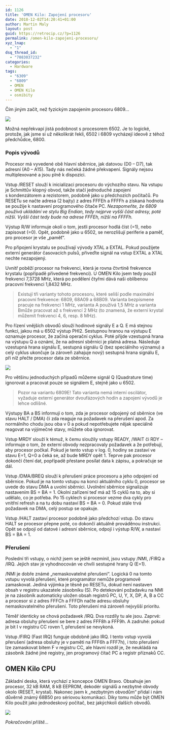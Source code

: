 ```yaml
---
id: 1126
title: 'OMEN Kilo: Zapojení procesoru'
date: 2018-12-02T14:20:41+01:00
author: Martin Maly
layout: post
guid: https://retrocip.cz/?p=1126
permalink: /omen-kilo-zapojeni-procesoru/
xyz_lnap:
  - "1"
dsq_thread_id:
  - "7083037232"
categories:
  - Hardware
tags:
  - "6309"
  - "6809"
  - OMEN
  - OMEN Kilo
  - osmibity
---
```

 

Čím jiným začít, než fyzickým zapojením procesoru 6809&#8230;

![](https://retrocip.cz/wp-content/uploads/sites/6/2018/12/MC6809-pinout-e1543756426392.png)  

Možná nepřekvapí jistá podobnost s&nbsp;procesorem 6502. Je to logické, protože, jak jsme si už několikrát řekli, 6502 i 6809 vycházejí ideově z&nbsp;téhož předchůdce, 6800.

### Popis vývodů

Procesor má vyvedené obě hlavní sběrnice, jak datovou (D0 – D7), tak adresní (A0 – A15). Tady nás nečeká žádné překvapení. Signály nejsou multiplexované a jsou plně k&nbsp;dispozici.

Vstup /RESET slouží k&nbsp;inicializaci procesoru do výchozího stavu. Na vstupu je Schmittův klopný obvod, takže stačí jednoduché zapojení s&nbsp;kondenzátorem a rezistorem, podobně jako u předchozích počítačů. Po RESETu se načte adresa (2 bajty) z&nbsp;adres FFFEh a FFFFh a získaná hodnota se použije k&nbsp;nastavení programového čítače PC. _Nezapomeňte, že 6809 používá ukládání ve stylu Big Endian, tedy nejprve vyšší část adresy, poté nižší. Vyšší část tedy bude na adrese FFFEh, nižší na FFFFh._

Výstup R/W informuje okolí o tom, jestli procesor hodlá číst (=1), nebo zapisovat (=0). Opět, podobně jako u 6502, se nerozlišují periferie a paměť, pro procesor je vše „paměť“.

Pro připojení krystalu se používají vývody XTAL a EXTAL. Pokud použijete externí generátor časovacích pulsů, přiveďte signál na vstup EXTAL a XTAL nechte nezapojený.

Uvnitř poběží procesor na frekvenci, která je rovna čtvrtině frekvence krystalu (popřípadě přivedené frekvenci). U OMEN Kilo jsem tedy použil frekvenci 7,3728 MHz, která po podělení čtyřmi dává naši oblíbenou pracovní frekvenci 1,8432 MHz.

<blockquote class="wp-block-quote">
  <p>
    Existují tři varianty tohoto procesoru, které seliší podle maximální pracovní frekvence: 6809, 68A09 a 68B09. Varianta bezpísmene pracuje na frekvenci 1 MHz, varianta A používá 1,5 MHz a varianta Bmůže pracovat až s&nbsp;frekvencí 2 MHz (to znamená, že externí krystal můžemít frekvenci 4, 6, resp. 8 MHz).
  </p>
</blockquote>

Pro řízení vnějších obvodů slouží hodinové signály E a Q. E má stejnou funkci, jakou má u 6502 výstup PHI2. Sestupnou hranou na výstupu E oznamuje procesor, že začíná operační cyklus. Poté přijde vzestupná hrana na výstupu Q a oznámí, že na adresní sběrnici je platná adresa. Následuje vzestupná hrana signálu E, sestupná signálu Q (bez speciálního významu) a celý cyklus ukončuje (a zároveň zahajuje nový) sestupná hrana signálu E, při níž přečte procesor data ze sběrnice.



![](https://retrocip.cz/wp-content/uploads/sites/6/2018/12/6809time-1.png)  

Pro většinu jednoduchých případů můžeme signál Q (Quadrature time) ignorovat a pracovat pouze se signálem E, stejně jako u 6502.

<blockquote class="wp-block-quote">
  <p>
    Pozor na variantu 6809E! Tato varianta nemá interní oscilátor, vyžaduje externí generátor dvoufázových hodin a zapojení vývodů je lehce odlišné.
  </p>
</blockquote>

Výstupy BA a BS informují o tom, zda je procesor odpojený od sběrnice (ve stavu HALT / DMA) či zda reaguje na požadavek na přerušení apod. Za normálního chodu jsou oba v&nbsp;0 a pokud nepotřebujete nějak speciálně reagovat na výjimečné stavy, můžete oba ignorovat.

Vstup MRDY slouží k&nbsp;témuž, k&nbsp;čemu sloužily vstupy READY, /WAIT či RDY – informuje o tom, že externí obvody nezpracovaly požadavek a že potřebují, aby procesor počkal. Pokud je tento vstup v&nbsp;log. 0, hodiny se zastaví ve stavu E=1, Q=0 a čeká se, až bude MRDY opět 1. Teprve pak procesor dokončí čtení dat, popřípadě přestane posílat data k&nbsp;zápisu, a pokračuje se dál.

Vstup /DMA/BREQ slouží k&nbsp;přerušení práce procesoru a jeho odpojení od sběrnice. Pokud je na tomto vstupu na konci aktuálního cyklu 0, procesor se uvede do stavu DMA a uvolní sběrnici. Uvolnění sběrnice signalizuje nastavením BS = BA = 1. Okolní zařízení teď má až 15 cyklů na to, aby si udělalo, co je potřeba. Po 15 cyklech si procesor vezme dva cykly pro vnitřní refresh a na tu dobu nastaví BS = BA = 0. Pokud stále trvá požadavek na DMA, celý postup se opakuje.

Vstup /HALT zastaví procesor podobně jako předchozí vstup. Do stavu HALT se procesor přepne poté, co dokončí aktuálně prováděnou instrukci. Opět se odpojí od datové i adresní sběrnice, odpojí i výstup R/W, a nastaví BS = BA = 1.

### Přerušení

Poslední tři vstupy, o nichž jsem se ještě nezmínil, jsou vstupy /NMI, /FIRQ a /IRQ. Jejich stav je vyhodnocován ve chvíli sestupné hrany Q (E=1).

/NMI je dobře známé „nemaskovatelné přerušení“. Logická 0 na tomto vstupu vyvolá přerušení, které programátor nemůže programově zamaskovat. Jediná výjimka je těsně po RESETu, dokud není nastaven obsah v&nbsp;registru ukazatele zásobníku (S). Po detekování požadavku na NMI je na zásobník automaticky uložen obsah registrů PC, U, Y, X, DP, A, B a CC a procesor si z&nbsp;adres FFFCh a FFFDh načte adresu obsluhy nemaskovatelného přerušení. Toto přerušení má zároveň nejvyšší prioritu.

Téměř identicky se chová požadavek /IRQ. Dva rozdíly tu ale jsou. Zaprvé: adresa obsluhy přerušení se bere z&nbsp;adres FFF8h a FFF9h. A zadruhé: pokud je bit I v&nbsp;registru CC roven 1, přerušení se nevykoná.

Vstup /FIRQ (Fast IRQ) funguje obdobně jako IRQ. I tento vstup vyvolá přerušení (adresa obsluhy je v&nbsp;paměti na FFF6h a FFF7h), i toto přerušení lze zamaskovat bitem F v&nbsp;registru CC, ale hlavní rozdíl je, že neukládá na zásobník žádné jiné registry, jen programový čítač PC a registr příznaků CC.

## OMEN Kilo CPU

Základní deska, která vychází z&nbsp;koncepce OMEN Bravo. Obsahuje jen procesor, 32 kB RAM, 8 kB EEPROM, dekodér signálů a nezbytné obvody okolo (RESET, krystal). Nakonec jsem k „nezbytným obvodům“ přidal i nám důvěrně známý 68B50 pro sériovou komunikaci. Díky tomu může být OMEN Kilo použit jako jednodeskový počítač, bez jakýchkoli dalších obvodů.

![](https://retrocip.cz/wp-content/uploads/sites/6/2018/12/kilo-cpu.png)  

_Pokračování příště&#8230;_
